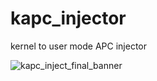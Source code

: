 # kapc_injector
kernel to user mode APC injector

![kapc_inject_final_banner](https://user-images.githubusercontent.com/90290279/159120072-6866ce70-019f-4524-933b-fffe89e24ebd.PNG)
